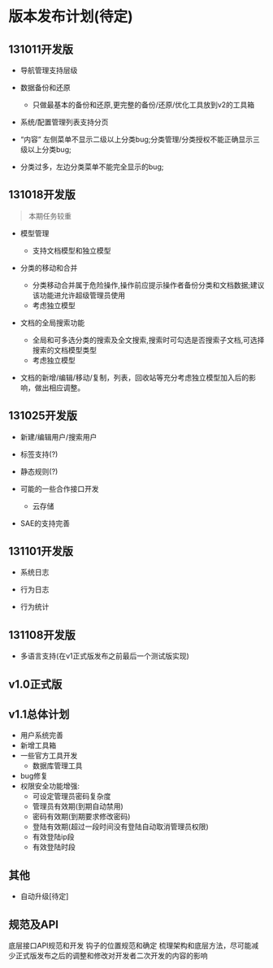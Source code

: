 版本发布计划(待定)
======================

131011开发版
-------------

+ 导航管理支持层级

+ 数据备份和还原
    - 只做最基本的备份和还原,更完整的备份/还原/优化工具放到v2的工具箱

+ 系统/配置管理列表支持分页

+ “内容” 左侧菜单不显示二级以上分类bug;分类管理/分类授权不能正确显示三级以上分类bug;

+ 分类过多，左边分类菜单不能完全显示的bug;

131018开发版
------------

> 本期任务较重

+ 模型管理
    - 支持文档模型和独立模型

+ 分类的移动和合并
    - 分类移动合并属于危险操作,操作前应提示操作者备份分类和文档数据;建议该功能进允许超级管理员使用
    - 考虑独立模型

+ 文档的全局搜索功能
    - 全局和可多选分类的搜索及全文搜索,搜索时可勾选是否搜索子文档,可选择搜索的文档模型类型
    - 考虑独立模型

+ 文档的新增/编辑/移动/复制，列表，回收站等充分考虑独立模型加入后的影响，做出相应调整。


131025开发版
------------

+ 新建/编辑用户/搜索用户
    
+ 标签支持(?)

+ 静态规则(?)

+ 可能的一些合作接口开发
    - 云存储

+ SAE的支持完善

131101开发版
-------------

+ 系统日志

+ 行为日志

+ 行为统计


131108开发版
--------------

+ 多语言支持(在v1正式版发布之前最后一个测试版实现)

v1.0正式版
---------

v1.1总体计划
---------

+ 用户系统完善
+ 新增工具箱
+ 一些官方工具开发
    - 数据库管理工具
+ bug修复
+ 权限安全功能增强:
    - 可设定管理员密码复杂度
    - 管理员有效期(到期自动禁用)
    - 密码有效期(到期要求修改密码)
    - 登陆有效期(超过一段时间没有登陆自动取消管理员权限)
    - 有效登陆ip段
    - 有效登陆时段




其他
----------

+ 自动升级[待定]


规范及API
------
底层接口API规范和开发
钩子的位置规范和确定
梳理架构和底层方法，尽可能减少正式版发布之后的调整和修改对开发者二次开发的内容的影响

